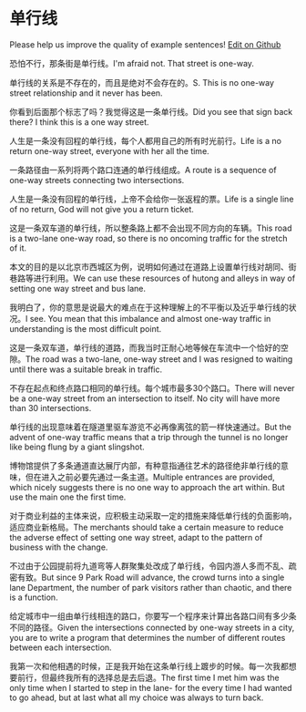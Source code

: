 # 单行线

Please help us improve the quality of example sentences! [Edit on Github](https://github.com/jiyushe/jiyu-example-sentence-source/blob/main/chinese/danxingxian.md)

<p><span class="chinese">恐怕不行，那条街是单行线。</span><span class="english">I'm afraid not. That street is one-way.</span></p>

<p><span class="chinese">单行线的关系是不存在的，而且是绝对不会存在的。</span><span class="english">S. This is no one-way street relationship and it never has been.</span></p>

<p><span class="chinese">你看到后面那个标志了吗？我觉得这是一条单行线。</span><span class="english">Did you see that sign back there? I think this is a one way street.</span></p>

<p><span class="chinese">人生是一条没有回程的单行线，每个人都用自己的所有时光前行。</span><span class="english">Life is a no return one-way street, everyone with her all the time.</span></p>

<p><span class="chinese">一条路径由一系列将两个路口连通的单行线组成。</span><span class="english">A route is a sequence of one-way streets connecting two intersections.</span></p>

<p><span class="chinese">人生是一条没有回程的单行线，上帝不会给你一张返程的票。</span><span class="english">Life is a single line of no return, God will not give you a return ticket.</span></p>

<p><span class="chinese">这是一条双车道的单行线，所以整条路上都不会出现不同方向的车辆。</span><span class="english">This road is a two-lane one-way road, so there is no oncoming traffic for the stretch of it.</span></p>

<p><span class="chinese">本文的目的是以北京市西城区为例，说明如何通过在道路上设置单行线对胡同、街巷路等进行利用。</span><span class="english">We can use these resources of hutong and alleys in way of setting one way street and bus lane.</span></p>

<p><span class="chinese">我明白了，你的意思是说最大的难点在于这种理解上的不平衡以及近乎单行线的状况。</span><span class="english">I see. You mean that this imbalance and almost one-way traffic in understanding is the most difficult point.</span></p>

<p><span class="chinese">这是一条双车道，单行线的道路，而我当时正耐心地等候在车流中一个恰好的空隙。</span><span class="english">The road was a two-lane, one-way street and I was resigned to waiting until there was a suitable break in traffic.</span></p>

<p><span class="chinese">不存在起点和终点路口相同的单行线。每个城市最多30个路口。</span><span class="english">There will never be a one-way street from an intersection to itself. No city will have more than 30 intersections.</span></p>

<p><span class="chinese">单行线的出现意味着在隧道里驱车游览不必再像离弦的箭一样快速通过。</span><span class="english">But the advent of one-way traffic means that a trip through the tunnel is no longer like being flung by a giant slingshot.</span></p>

<p><span class="chinese">博物馆提供了多条通道直达展厅内部，有种意指通往艺术的路径绝非单行线的意味，但在进入之前必要先通过一条主道。</span><span class="english">Multiple entrances are provided, which nicely suggests there is no one way to approach the art within. But use the main one the first time.</span></p>

<p><span class="chinese">对于商业利益的主体来说，应积极主动采取一定的措施来降低单行线的负面影响，适应商业新格局。</span><span class="english">The merchants should take a certain measure to reduce the adverse effect of setting one way street, adapt to the pattern of business with the change.</span></p>

<p><span class="chinese">不过由于公园提前将九道弯等人群聚集处改成了单行线，令园内游人多而不乱、疏密有致。</span><span class="english">But since 9 Park Road will advance, the crowd turns into a single lane Department, the number of park visitors rather than chaotic, and there is a function.</span></p>

<p><span class="chinese">给定城市中一组由单行线相连的路口，你要写一个程序来计算出各路口间有多少条不同的路径。</span><span class="english">Given the intersections connected by one-way streets in a city, you are to write a program that determines the number of different routes between each intersection.</span></p>

<p><span class="chinese">我第一次和他相遇的时候，正是我开始在这条单行线上踱步的时候。每一次我都想要前行，但最终我所有的选择总是去后退。</span><span class="english">The first time I met him was the only time when I started to step in the lane- for the every time I had wanted to go ahead, but at last what all my choice was always to turn back.</span></p>

